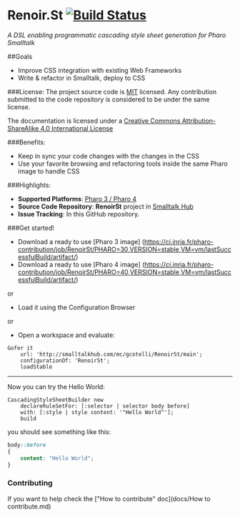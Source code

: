 Renoir.St [![Build Status](https://ci.inria.fr/pharo-contribution/buildStatus/icon?job=RenoirSt)](https://ci.inria.fr/pharo-contribution/job/RenoirSt/)
=========

*A DSL enabling programmatic cascading style sheet generation for Pharo Smalltalk*

##Goals
- Improve CSS integration with existing Web Frameworks
- Write & refactor in Smalltalk, deploy to CSS

###License:
The project source code is [MIT](LICENSE) licensed. Any contribution submitted to the code repository is considered to be under the same license.

The documentation is licensed under a [Creative Commons Attribution-ShareAlike 4.0 International License](http://creativecommons.org/licenses/by-sa/4.0/)

###Benefits:
- Keep in sync your code changes with the changes in the CSS
- Use your favorite browsing and refactoring tools inside the same Pharo image to handle CSS  

###Highlights:
- **Supported Platforms**: [Pharo 3 / Pharo 4](http://www.pharo.org/)
- **Source Code Repository**: **RenoirSt** project in [Smalltalk Hub](http://www.smalltalkhub.com)
- **Issue Tracking**: In this GitHub repository.

###Get started!

- Download a ready to use [Pharo 3 image] (https://ci.inria.fr/pharo-contribution/job/RenoirSt/PHARO=30,VERSION=stable,VM=vm/lastSuccessfulBuild/artifact/)
- Download a ready to use [Pharo 4 image] (https://ci.inria.fr/pharo-contribution/job/RenoirSt/PHARO=40,VERSION=stable,VM=vm/lastSuccessfulBuild/artifact/)

or

- Load it using the Configuration Browser

or

- Open a workspace and evaluate:

```smalltalk
Gofer it    
    url: 'http://smalltalkhub.com/mc/gcotelli/RenoirSt/main';
    configurationOf: 'RenoirSt';
    loadStable
```

***********************************************

Now you can try the Hello World:

```smalltalk
CascadingStyleSheetBuilder new
	declareRuleSetFor: [:selector | selector body before]
	with: [:style | style content: '"Hello World"'];
	build
```

you should see something like this:
```css
body::before
{
	content: "Hello World";
}
```
### Contributing
If you want to help check the ["How to contribute" doc](docs/How to contribute.md)
